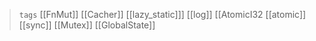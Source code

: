 

> `tags` [[FnMut]] [[Cacher]] [[lazy_static]]] [[log]] [[AtomicI32 [[atomic]] [[sync]] [[Mutex]] [[GlobalState]]
